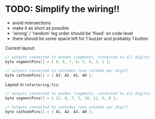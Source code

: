 TODO: Simplify the wiring!!
===========================

 - avoid intersections
 - make it as short as possible
 - 'wrong' / 'random' leg order should be 'fixed' on code level
 - there should be some space left for 1 buzzer and probably 1 button

Current layout:

```cpp
// outputs connected to anodes (segments, connected to all digits)
byte segmentPins[] = { 9, 8, 7, 6, 5, 4, 3, 2 };

// outputs connected to cathodes (one cathode per digit)
byte cathodePins[] = { A3, A2, A1, A0 };
```

Layout in `refactoring.fzz`:

```cpp
// outputs connected to anodes (segments, connected to all digits)
byte segmentPins[] = { 12, 9, 7, 5, 10, 11, 6, 8 };

// outputs connected to cathodes (one cathode per digit)
byte cathodePins[] = { A1, A2, A3, A0 };
```
